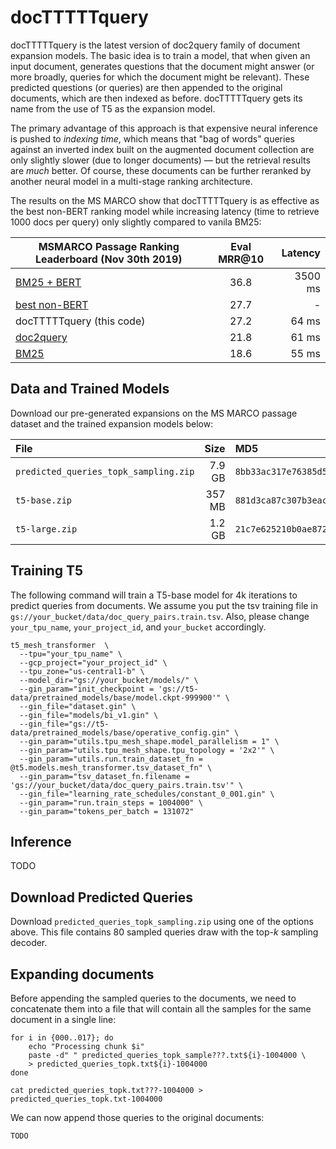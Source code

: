 # docTTTTTquery

docTTTTTquery is the latest version of doc2query family of document expansion models.
The basic idea is to train a model, that when given an input document, generates questions that the document might answer (or more broadly, queries for which the document might be relevant).
These predicted questions (or queries) are then appended to the original documents, which are then indexed as before.
docTTTTTquery gets its name from the use of T5 as the expansion model.

The primary advantage of this approach is that expensive neural inference is pushed to _indexing time_, which means that "bag of words" queries against an inverted index built on the augmented document collection are only slightly slower (due to longer documents) &mdash; but the retrieval results are _much_ better.
Of course, these documents can be further reranked by another neural model in a multi-stage ranking architecture.

The results on the MS MARCO show that docTTTTTquery is as effective as the best non-BERT ranking model while increasing latency (time to retrieve 1000 docs per query) only slightly compared to vanila BM25:

MSMARCO Passage Ranking Leaderboard (Nov 30th 2019) | Eval MRR@10 | Latency
------------------------------------- | :------: | ------:
[BM25 + BERT](https://github.com/nyu-dl/dl4marco-bert) | 36.8 | 3500 ms
[best non-BERT](https://github.com/sebastian-hofstaetter/sigir19-neural-ir) | 27.7 | -
docTTTTTquery (this code)             | 27.2 | 64 ms
[doc2query](https://github.com/nyu-dl/dl4ir-doc2query)              | 21.8 | 61 ms
[BM25](https://github.com/castorini/anserini/blob/master/docs/experiments-msmarco-passage.md)  | 18.6  | 55 ms

## Data and Trained Models

Download our pre-generated expansions on the MS MARCO passage dataset and the trained expansion models below:

File | Size | MD5 | Download
:----|-----:|:----|:-----
`predicted_queries_topk_sampling.zip` | 7.9 GB | `8bb33ac317e76385d5047322db9b9c34` | [[GCS](https://storage.cloud.google.com/doctttttquery_git/predicted_queries_topk_sampling.zip)] [[Dropbox](https://www.dropbox.com/s/uzkvv4gpj3a596a/predicted_queries_topk_sampling.zip)]
`t5-base.zip` | 357 MB | `881d3ca87c307b3eac05fae855c79014` | [[GCS](https://storage.googleapis.com/doctttttquery_git/t5-base.zip)] [[Dropbox](https://www.dropbox.com/s/q1nye6wfsvf5sen/t5-base.zip)]
`t5-large.zip` | 1.2 GB | `21c7e625210b0ae872679bc36ed92d44` | [[GCS](https://storage.googleapis.com/doctttttquery_git/t5-large.zip)] [[Dropbox](https://www.dropbox.com/s/gzq8r68uk38bmum/t5-large.zip)]

## Training T5

The following command will train a T5-base model for 4k iterations to predict queries from documents. We assume you put the tsv training file in `gs://your_bucket/data/doc_query_pairs.train.tsv`. Also, please change `your_tpu_name`, `your_project_id`, and `your_bucket` accordingly.

```
t5_mesh_transformer  \
  --tpu="your_tpu_name" \
  --gcp_project="your_project_id" \
  --tpu_zone="us-central1-b" \
  --model_dir="gs://your_bucket/models/" \
  --gin_param="init_checkpoint = 'gs://t5-data/pretrained_models/base/model.ckpt-999900'" \
  --gin_file="dataset.gin" \
  --gin_file="models/bi_v1.gin" \
  --gin_file="gs://t5-data/pretrained_models/base/operative_config.gin" \
  --gin_param="utils.tpu_mesh_shape.model_parallelism = 1" \
  --gin_param="utils.tpu_mesh_shape.tpu_topology = '2x2'" \
  --gin_param="utils.run.train_dataset_fn = @t5.models.mesh_transformer.tsv_dataset_fn" \
  --gin_param="tsv_dataset_fn.filename = 'gs://your_bucket/data/doc_query_pairs.train.tsv'" \
  --gin_file="learning_rate_schedules/constant_0_001.gin" \
  --gin_param="run.train_steps = 1004000" \
  --gin_param="tokens_per_batch = 131072"
```

## Inference
TODO

## Download Predicted Queries

Download `predicted_queries_topk_sampling.zip` using one of the options above.
This file contains 80 sampled queries draw with the top-_k_ sampling decoder.

## Expanding documents
Before appending the sampled queries to the documents, we need to concatenate them into a file that will contain all the samples for the same document in a single line:
```
for i in {000..017}; do
    echo "Processing chunk $i"
    paste -d" " predicted_queries_topk_sample???.txt${i}-1004000 \
    > predicted_queries_topk.txt${i}-1004000
done

cat predicted_queries_topk.txt???-1004000 > predicted_queries_topk.txt-1004000
```

We can now append those queries to the original documents:
```
TODO
```
